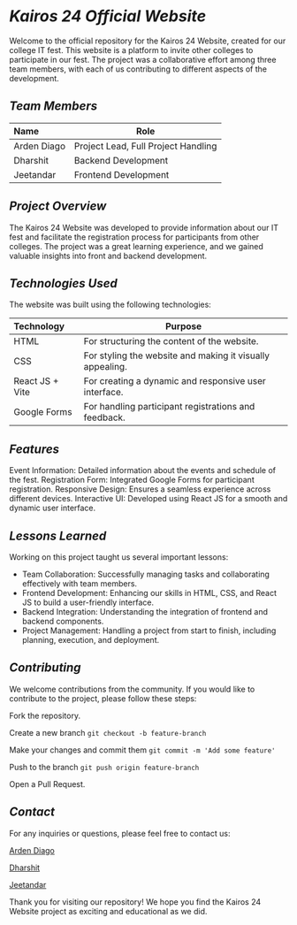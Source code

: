 # **_Kairos 24 Official Website_**
Welcome to the official repository for the Kairos 24 Website, created for our college IT fest. This website is a platform to invite other colleges to participate in our fest. The project was a collaborative effort among three team members, with each of us contributing to different aspects of the development.

## **_Team Members_**
| **Name** | **Role** |
| :----- | -----|
| Arden Diago | Project Lead, Full Project Handling |
| Dharshit | Backend Development |
| Jeetandar | Frontend Development |

## **_Project Overview_**
The Kairos 24 Website was developed to provide information about our IT fest and facilitate the registration process for participants from other colleges. The project was a great learning experience, and we gained valuable insights into front and backend development.

## **_Technologies Used_**
The website was built using the following technologies:

| **Technology** | **Purpose** |
| :--------- | ------------------------------------------- |
| HTML | For structuring the content of the website. |
| CSS | For styling the website and making it visually appealing. |
| React JS + Vite | For creating a dynamic and responsive user interface. |
| Google Forms | For handling participant registrations and feedback. |

## **_Features_**
Event Information: Detailed information about the events and schedule of the fest.
Registration Form: Integrated Google Forms for participant registration.
Responsive Design: Ensures a seamless experience across different devices.
Interactive UI: Developed using React JS for a smooth and dynamic user interface.

## **_Lessons Learned_**
Working on this project taught us several important lessons:

* Team Collaboration: Successfully managing tasks and collaborating effectively with team members.
* Frontend Development: Enhancing our skills in HTML, CSS, and React JS to build a user-friendly interface.
* Backend Integration: Understanding the integration of frontend and backend components.
* Project Management: Handling a project from start to finish, including planning, execution, and deployment.

## **_Contributing_**
We welcome contributions from the community. If you would like to contribute to the project, please follow these steps:

Fork the repository.

Create a new branch ``` git checkout -b feature-branch ```

Make your changes and commit them ```git commit -m 'Add some feature' ```

Push to the branch ``` git push origin feature-branch ```

Open a Pull Request.

## **_Contact_**
For any inquiries or questions, please feel free to contact us:

[Arden Diago](https://www.linkedin.com/in/arden-diago-a89751279/)  

[Dharshit]()

[Jeetandar](https://www.linkedin.com/in/jeetandar-n-silwani-6b6863213/?utm_source=share&utm_campaign=share_via&utm_content=profile&utm_medium=android_app)

Thank you for visiting our repository! We hope you find the Kairos 24 Website project as exciting and educational as we did.
